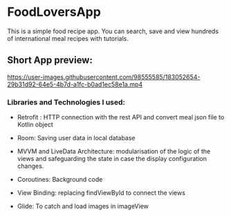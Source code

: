 # FoodLoversApp
This is a simple food recipe app. You can search, save and view hundreds of international meal recipes with tutorials. 
## Short App preview:

https://user-images.githubusercontent.com/98555585/183052654-29b31d92-64e5-4b7d-a1fc-b0ad1ec58e1a.mp4


### Libraries and Technologies I used:

- Retrofit : HTTP connection with the rest API and convert meal json file to Kotlin object

- Room: Saving user data in local database

- MVVM and LiveData Architecture: modularisation of the logic of the views and safeguarding the state in case the display configuration changes.

- Coroutines: Background code

- View Binding: replacing findViewById to connect the views

- Glide: To catch and load images in imageView
